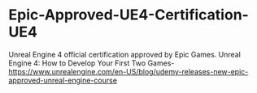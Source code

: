 # Epic-Approved-UE4-Certification-UE4
Unreal Engine 4 official certification approved by Epic Games. Unreal Engine 4: How to Develop Your First Two Games- https://www.unrealengine.com/en-US/blog/udemy-releases-new-epic-approved-unreal-engine-course
